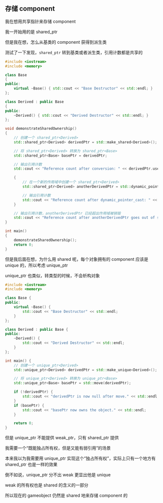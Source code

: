 ## 存储 component

我在想用共享指针来存储 component

我一开始用的是 shared_ptr

但是我在想，怎么从基类的 component 获得到派生类

测试了一下发现，`shared_ptr` 转到基类或者派生类，引用计数都是共享的

```cpp
#include <iostream>
#include <memory>

class Base
{
public:
    virtual ~Base() { std::cout << "Base Destructor" << std::endl; }
};

class Derived : public Base
{
public:
    ~Derived() { std::cout << "Derived Destructor" << std::endl; }
};

void demonstrateSharedOwnership()
{
    // 创建一个 shared_ptr<Derived>
    std::shared_ptr<Derived> derivedPtr = std::make_shared<Derived>();

    // 将 shared_ptr<Derived> 转换为 shared_ptr<Base>
    std::shared_ptr<Base> basePtr = derivedPtr;

    // 输出引用计数
    std::cout << "Reference count after conversion: " << derivedPtr.use_count() << std::endl;

    {
        // 在一个新的作用域中创建一个 shared_ptr<Derived>
        std::shared_ptr<Derived> anotherDerivedPtr = std::dynamic_pointer_cast<Derived>(basePtr);

        // 输出引用计数
        std::cout << "Reference count after dynamic_pointer_cast: " << derivedPtr.use_count() << std::endl;
    }

    // 输出引用计数，anotherDerivedPtr 已经超出作用域被销毁
    std::cout << "Reference count after anotherDerivedPtr goes out of scope: " << derivedPtr.use_count() << std::endl;
}

int main()
{
    demonstrateSharedOwnership();
    return 0;
}
```

但是我后面在想，为什么用 shared 呢，每个对象拥有的 component 应该是 unique 的，所以考虑 unique_ptr

unique_ptr 也类似，转类型的时候，不会析构对象

```cpp
#include <iostream>
#include <memory>

class Base {
public:
    virtual ~Base() {
        std::cout << "Base Destructor" << std::endl;
    }
};

class Derived : public Base {
public:
    ~Derived() {
        std::cout << "Derived Destructor" << std::endl;
    }
};

int main() {
    // 创建一个 unique_ptr<Derived>
    std::unique_ptr<Derived> derivedPtr = std::make_unique<Derived>();

    // 将 unique_ptr<Derived> 转换为 unique_ptr<Base>
    std::unique_ptr<Base> basePtr = std::move(derivedPtr);

    if (!derivedPtr) {
        std::cout << "derivedPtr is now null after move." << std::endl;
    }
    if (basePtr) {
        std::cout << "basePtr now owns the object." << std::endl;
    }

    return 0;
}
```

但是 unique_ptr 不能提供 weak_ptr，只有 shared_ptr 提供

我需要一个“既能独占所有权，但是又能有弱引用”的场景

本来我以为我需要用 unique_ptr 实现这个“独占所有权”，实际上只有一个地方有 shared_ptr 也是一样的效果

倒不如说，unique_ptr 分不出 weak 更显出他是 unique

weak 的所有权也是 shared 的含义的一部分

所以现在的 gameobject 仍然是 shared 地来存储 component 的